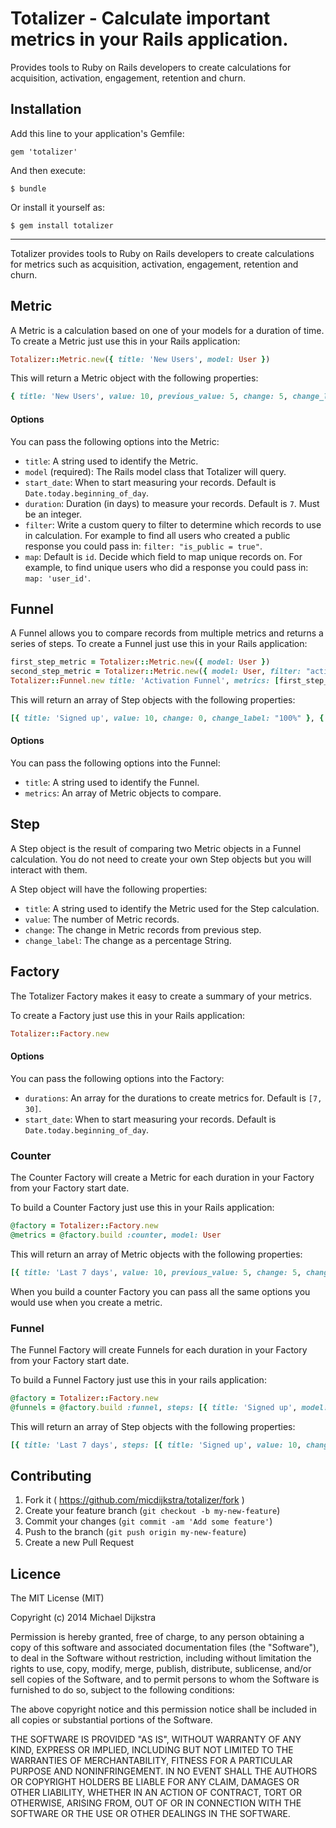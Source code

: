 # Totalizer - Calculate important metrics in your Rails application.

Provides tools to Ruby on Rails developers to create calculations for
acquisition, activation, engagement, retention and churn.

## Installation

Add this line to your application's Gemfile:

    gem 'totalizer'

And then execute:

    $ bundle

Or install it yourself as:

    $ gem install totalizer

*** 

Totalizer provides tools to Ruby on Rails developers to create calculations for metrics such as acquisition, activation, engagement, retention and churn.

## Metric

A Metric is a calculation based on one of your models for a duration of time. To create a Metric just use this in your Rails application:

```ruby
Totalizer::Metric.new({ title: 'New Users', model: User })
```

This will return a Metric object with the following properties:

```ruby
{ title: 'New Users', value: 10, previous_value: 5, change: 5, change_label: "+5" }
```

#### Options

You can pass the following options into the Metric:
+ `title`: A string used to identify the Metric.
+ `model` (required): The Rails model class that Totalizer will query.
+ `start_date`: When to start measuring your records. Default is `Date.today.beginning_of_day`.
+ `duration`: Duration (in days) to measure your records. Default is `7`. Must be an integer.
+ `filter`: Write a custom query to filter to determine which records to use in
  calculation. For example to find all users who created a public response you could
pass in: `filter: "is_public = true"`.
+ `map`: Default is `id`. Decide which field to map unique records on. For
  example, to find unique users who did a response you could pass in: `map:
'user_id'`.

## Funnel

A Funnel allows you to compare records from multiple metrics and returns a series of steps. To create a Funnel just use this in your Rails application:

```ruby
first_step_metric = Totalizer::Metric.new({ model: User })
second_step_metric = Totalizer::Metric.new({ model: User, filter: "actions > 0" })
Totalizer::Funnel.new title: 'Activation Funnel', metrics: [first_step_metric, second_step_metric]
```

This will return an array of Step objects with the following properties:

```ruby
[{ title: 'Signed up', value: 10, change: 0, change_label: "100%" }, { title: 'Activated', value: 5, change: 0.50, change_label: "50%" }]
```

#### Options

You can pass the following options into the Funnel:
+ `title`: A string used to identify the Funnel.
+ `metrics`: An array of Metric objects to compare.

## Step

A Step object is the result of comparing two Metric objects in a  Funnel calculation. You do not need to create your own Step objects but you will interact with them.

A Step object will have the following properties:
+ `title`: A string used to identify the Metric used for the Step calculation.
+ `value`: The number of Metric records.
+ `change`: The change in Metric records from previous step.
+ `change_label`: The change as a percentage String.

## Factory

The Totalizer Factory makes it easy to create a summary of your metrics.

To create a Factory just use this in your Rails application:

```ruby
Totalizer::Factory.new
```

#### Options

You can pass the following options into the Factory:
+ `durations`: An array for the durations to create metrics for. Default is `[7, 30]`.
+ `start_date`: When to start measuring your records. Default is `Date.today.beginning_of_day`.

### Counter

The Counter Factory will create a Metric for each duration in your Factory from your Factory start date.

To build a Counter Factory just use this in your Rails application:

```ruby
@factory = Totalizer::Factory.new
@metrics = @factory.build :counter, model: User
```

This will return an array of Metric objects with the following properties:

```ruby
[{ title: 'Last 7 days', value: 10, previous_value: 5, change: 5, change_label: "+5" }, { title: 'Last 30 days', value: 100, previous_value: 110, change: -10, change_label: "-10" }]
```

When you build a counter Factory you can pass all the same options you would use when you create a metric.

### Funnel

The Funnel Factory will create Funnels for each duration in your Factory from your Factory start date.

To build a Funnel Factory just use this in your rails application:

```ruby
@factory = Totalizer::Factory.new
@funnels = @factory.build :funnel, steps: [{ title: 'Signed up', model: User }, { title: 'Posted', model: Post, map: 'user_id' }]
```

This will return an array of Step objects with the following properties:

```ruby
[{ title: 'Last 7 days', steps: [{ title: 'Signed up', value: 10, change: 0, change_label: "100%" }, { title: 'Activated', value: 5, change: 0.50, change_label: "50%" }]}, { title: 'Last 30 days', steps: [{ title: 'Signed up', value: 60, change: 0, change_label: "100%" }, { title: 'Activated', value: 36, change: 0.60, change_label: "60%" }]}]
```

## Contributing

1. Fork it ( https://github.com/micdijkstra/totalizer/fork )
2. Create your feature branch (`git checkout -b my-new-feature`)
3. Commit your changes (`git commit -am 'Add some feature'`)
4. Push to the branch (`git push origin my-new-feature`)
5. Create a new Pull Request

## Licence

The MIT License (MIT)

Copyright (c) 2014 Michael Dijkstra

Permission is hereby granted, free of charge, to any person obtaining a copy
of this software and associated documentation files (the "Software"), to deal
in the Software without restriction, including without limitation the rights
to use, copy, modify, merge, publish, distribute, sublicense, and/or sell
copies of the Software, and to permit persons to whom the Software is
furnished to do so, subject to the following conditions:

The above copyright notice and this permission notice shall be included in
all copies or substantial portions of the Software.

THE SOFTWARE IS PROVIDED "AS IS", WITHOUT WARRANTY OF ANY KIND, EXPRESS OR
IMPLIED, INCLUDING BUT NOT LIMITED TO THE WARRANTIES OF MERCHANTABILITY,
FITNESS FOR A PARTICULAR PURPOSE AND NONINFRINGEMENT. IN NO EVENT SHALL THE
AUTHORS OR COPYRIGHT HOLDERS BE LIABLE FOR ANY CLAIM, DAMAGES OR OTHER
LIABILITY, WHETHER IN AN ACTION OF CONTRACT, TORT OR OTHERWISE, ARISING FROM,
OUT OF OR IN CONNECTION WITH THE SOFTWARE OR THE USE OR OTHER DEALINGS IN
THE SOFTWARE.
